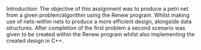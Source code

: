Introduction:
The objective of this assignment was to produce a petri net from a given problem/algorithm using the Renew program. Whilst making use of nets-within nets to produce a more efficient design, alongside data structures. After completion of the first problem a second scenario was given to be created within the Renew program whilst also implementing the created design in C++.
